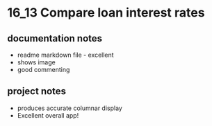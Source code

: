 # 16_13 Compare loan interest rates
## documentation notes

- readme markdown file - excellent
- shows image
- good commenting

## project notes

- produces accurate columnar display
- Excellent overall app!
